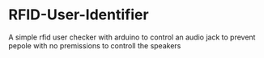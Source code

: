 # RFID-User-Identifier

A simple rfid user checker with arduino to control an audio jack 
to prevent pepole with no premissions to controll the speakers
